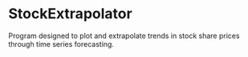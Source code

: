 # StockExtrapolator
Program designed to plot and extrapolate trends in stock share prices through time series forecasting. 
